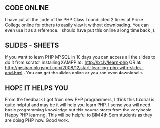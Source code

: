 ## CODE ONLINE

I have put all the code of the PHP Class I conducted 2 times at Prime College online for others to easily view it without downloading.
You can even use it as a reference. I should have put this online a long time back ;).

## SLIDES - SHEETS

If you want to learn PHP MYSQL in 10 days you can access all the slides to do it from scratch installing XAMPP at : http://bit.ly/learn-php
OR at: http://geshan.blogspot.com/2008/12/start-learning-php-with-slides-and.html . You can get the slides online or you can even download it.

## HOPE IT HELPS YOU

From the feedback I got from new PHP programmers, I think this tutorial is quite helpful and may be it will help you learn PHP. I sense you will need
basic programming knowledge but this course starts from the very basic. Happy PHP learning. This will be helpful to BIM 4th Sem students as they are doing
PHP now. Good work.
